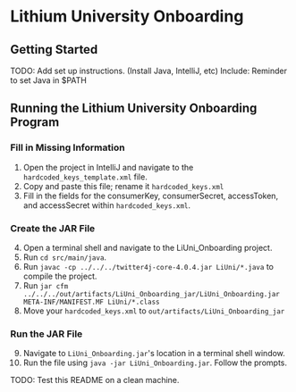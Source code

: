# Lithium University Onboarding

## Getting Started ##
TODO: Add set up instructions. (Install Java, IntelliJ, etc)
Include: Reminder to set Java in $PATH

## Running the Lithium University Onboarding Program ##

### Fill in Missing Information ###
1. Open the project in IntelliJ and navigate to the ```hardcoded_keys_template.xml``` file.
2. Copy and paste this file; rename it ```hardcoded_keys.xml```
3. Fill in the fields for the consumerKey, consumerSecret, accessToken, and accessSecret within ```hardcoded_keys.xml```.

### Create the JAR File ###
4. Open a terminal shell and navigate to the LiUni_Onboarding project.
5. Run ```cd src/main/java```.
6. Run ```javac -cp ../../../twitter4j-core-4.0.4.jar LiUni/*.java``` to compile the project.
7. Run ```jar cfm ../../../out/artifacts/LiUni_Onboarding_jar/LiUni_Onboarding.jar META-INF/MANIFEST.MF LiUni/*.class```
8. Move your ```hardcoded_keys.xml``` to ```out/artifacts/LiUni_Onboarding_jar```

### Run the JAR File ###
9. Navigate to ```LiUni_Onboarding.jar```'s location in a terminal shell window.
10. Run the file using ```java -jar LiUni_Onboarding.jar```. Follow the prompts.


TODO: Test this README on a clean machine.